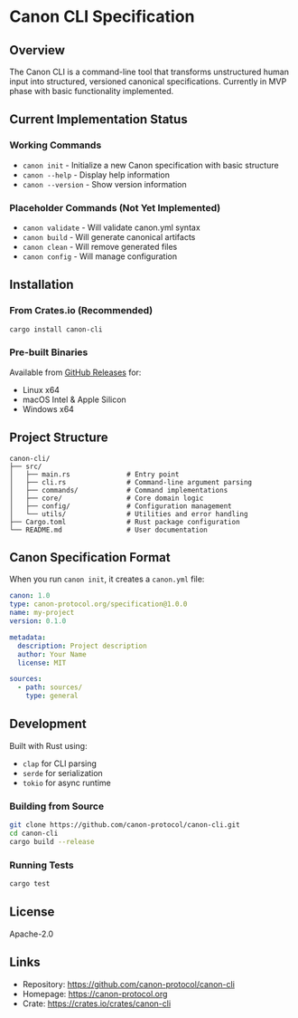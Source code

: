 # Canon CLI Specification

## Overview

The Canon CLI is a command-line tool that transforms unstructured human input into structured, versioned canonical specifications. Currently in MVP phase with basic functionality implemented.

## Current Implementation Status

### Working Commands
- `canon init` - Initialize a new Canon specification with basic structure
- `canon --help` - Display help information
- `canon --version` - Show version information

### Placeholder Commands (Not Yet Implemented)
- `canon validate` - Will validate canon.yml syntax
- `canon build` - Will generate canonical artifacts
- `canon clean` - Will remove generated files
- `canon config` - Will manage configuration

## Installation

### From Crates.io (Recommended)
```bash
cargo install canon-cli
```

### Pre-built Binaries
Available from [GitHub Releases](https://github.com/canon-protocol/canon-cli/releases) for:
- Linux x64
- macOS Intel & Apple Silicon
- Windows x64

## Project Structure

```
canon-cli/
├── src/
│   ├── main.rs              # Entry point
│   ├── cli.rs               # Command-line argument parsing
│   ├── commands/            # Command implementations
│   ├── core/                # Core domain logic
│   ├── config/              # Configuration management
│   └── utils/               # Utilities and error handling
├── Cargo.toml               # Rust package configuration
└── README.md                # User documentation
```

## Canon Specification Format

When you run `canon init`, it creates a `canon.yml` file:

```yaml
canon: 1.0
type: canon-protocol.org/specification@1.0.0
name: my-project
version: 0.1.0

metadata:
  description: Project description
  author: Your Name
  license: MIT

sources:
  - path: sources/
    type: general
```

## Development

Built with Rust using:
- `clap` for CLI parsing
- `serde` for serialization
- `tokio` for async runtime

### Building from Source
```bash
git clone https://github.com/canon-protocol/canon-cli.git
cd canon-cli
cargo build --release
```

### Running Tests
```bash
cargo test
```

## License

Apache-2.0

## Links

- Repository: https://github.com/canon-protocol/canon-cli
- Homepage: https://canon-protocol.org
- Crate: https://crates.io/crates/canon-cli